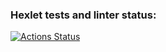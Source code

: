 ### Hexlet tests and linter status:
[![Actions Status](https://github.com/Nikitang/frontend-project-12/actions/workflows/hexlet-check.yml/badge.svg)](https://github.com/Nikitang/frontend-project-12/actions)